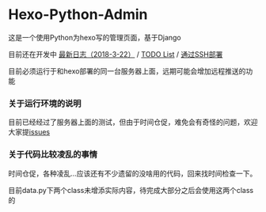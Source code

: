# Hexo-Python-Admin

这是一个使用Python为hexo写的管理页面，基于Django

目前还在开发中 [最新日志（2018-3-22）](https://www.epis2048.net/2018/hexo-python-admin-updatelog-2018-3-22/ "最新日志（2018-3-22）") / [TODO List](https://www.epis2048.net/2018/hpa-todo-list/ "TODO List") / [通过SSH部署](https://www.epis2048.net/2018/install-hexo-python-admin-through-ssh/ "通过SSH部署")

目前必须运行于和hexo部署的同一台服务器上面，远期可能会增加远程推送的功能

### 关于运行环境的说明

目前已经经过了服务器上面的测试，但由于时间仓促，难免会有奇怪的问题，欢迎大家提[issues](https://github.com/epis2048/hexo-python-admin/issues/new "issues")

### 关于代码比较凌乱的事情

时间仓促，各种凌乱...应该还有不少遗留的没啥用的代码，回来找时间检查一下。

目前data.py下两个class未增添实际内容，待完成大部分之后会使用这两个class的
